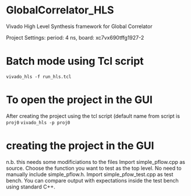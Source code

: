 # GlobalCorrelator_HLS
Vivado High Level Synthesis framework for Global Correlator

Project Settings:
period: 4 ns,
board: xc7vx690tffg1927-2

# Batch mode using Tcl script
`vivado_hls -f run_hls.tcl`

# To open the project in the GUI
After creating the project using the tcl script (default name from script is `proj0`
`vivado_hls -p proj0`

# creating the project in the GUI 
n.b. this needs some modificiations to the files
Import simple_pflow.cpp as source.  Choose the function you want to test as the top level.  No need to manually include simple_pflow.h.
Import simple_pfow_test.cpp as test bench. You can compare output with expectations inside the test bench using standard C++.
